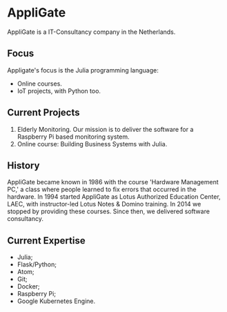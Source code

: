# AppliGate
AppliGate is a IT-Consultancy company in the Netherlands.

## Focus
Appligate's focus is the Julia programming language:
- Online courses.
- IoT projects, with Python too.

## Current Projects
1. Elderly Monitoring. Our mission is to deliver the software for a Raspberry Pi based monitoring system.
2. Online course: Building Business Systems with Julia.

## History
AppliGate became known in 1986 with the course 'Hardware Management PC,' a class where people learned to fix errors that occurred in the hardware. In 1994 started AppliGate as Lotus Authorized Education Center, LAEC, with instructor-led Lotus Notes & Domino training. In 2014 we stopped by providing these courses. Since then, we delivered software consultancy.

## Current Expertise
- Julia;
- Flask/Python;
- Atom;
- Git;
- Docker;
- Raspberry Pi;
- Google Kubernetes Engine.
